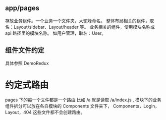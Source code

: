 ## app/pages

存放业务组件。一个业务一个文件夹，大驼峰命名。
整体布局相关的组件，取名：Layout/sidebar、Layout/header 等。
业务相关的组件，使用模块名称或 api 路径里的模块名称。
如用户管理，取名：User。

## 组件文件约定

具体参照 DemoRedux

# 约定式路由

pages 下的每一个文件都是一个路由 比如 /a 就是读取 /a/index.js , 模块下的业务组件拆分可以放在各自模块的 Components 文件夹下，
Components，Login，Layout，404 这些文件都不会创建路由。

